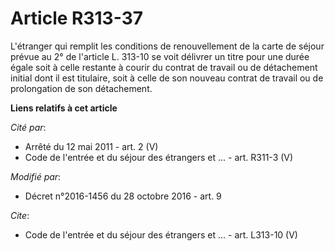 # Article R313-37

L'étranger qui remplit les conditions de renouvellement de la carte de séjour prévue au 2° de l'article L. 313-10 se voit
délivrer un titre pour une durée égale soit à celle restante à courir du contrat de travail ou de détachement initial dont il
est titulaire, soit à celle de son nouveau contrat de travail ou de prolongation de son détachement.

**Liens relatifs à cet article**

_Cité par_:

  - Arrêté du 12 mai 2011 - art. 2 (V)
  - Code de l'entrée et du séjour des étrangers et ... - art. R311-3 (V)

_Modifié par_:

  - Décret n°2016-1456 du 28 octobre 2016 - art. 9

_Cite_:

  - Code de l'entrée et du séjour des étrangers et ... - art. L313-10 (V)
